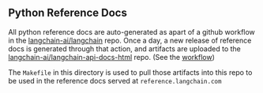 ## Python Reference Docs

All python reference docs are auto-generated as apart of a github workflow in the [langchain-ai/langchain](https://github.com/langchain-ai/langchain) repo. Once a day, a new release of reference docs is generated through that action, and artifacts are uploaded to the [langchain-ai/langchain-api-docs-html](https://github.com/langchain-ai/langchain-api-docs-html) repo. (See the [workflow](https://github.com/langchain-ai/langchain/tree/master/.github/workflows/api_doc_build.yml))

The `Makefile` in this directory is used to pull those artifacts into this repo to be used in the reference docs served at `reference.langchain.com`
